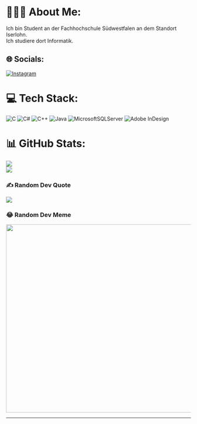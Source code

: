 # 👨🏼‍💻 About Me:
Ich bin Student an der Fachhochschule Südwestfalen an dem Standort Iserlohn.<br>Ich studiere dort Informatik.


## 🌐 Socials:
[![Instagram](https://img.shields.io/badge/Instagram-%23E4405F.svg?logo=Instagram&logoColor=white)](https://instagram.com/julian.mxmln.tms) 

# 💻 Tech Stack:
![C](https://img.shields.io/badge/c-%2300599C.svg?style=for-the-badge&logo=c&logoColor=white) ![C#](https://img.shields.io/badge/c%23-%23239120.svg?style=for-the-badge&logo=c-sharp&logoColor=white) ![C++](https://img.shields.io/badge/c++-%2300599C.svg?style=for-the-badge&logo=c%2B%2B&logoColor=white) ![Java](https://img.shields.io/badge/java-%23ED8B00.svg?style=for-the-badge&logo=java&logoColor=white) ![MicrosoftSQLServer](https://img.shields.io/badge/Microsoft%20SQL%20Sever-CC2927?style=for-the-badge&logo=microsoft%20sql%20server&logoColor=white) ![Adobe InDesign](https://img.shields.io/badge/Adobe%20InDesign-49021F?style=for-the-badge&logo=adobeindesign&logoColor=white)
# 📊 GitHub Stats:
![](https://github-readme-stats.vercel.app/api?username=TomsaJ&theme=dark&hide_border=false&include_all_commits=true&count_private=true)<br/>
![](https://github-readme-streak-stats.herokuapp.com/?user=TomsaJ&theme=dark&hide_border=false)<br/>
<!--![](https://github-readme-stats.vercel.app/api/top-langs/?username=TomsaJ&theme=dark&hide_border=false&include_all_commits=true&count_private=true&layout=compact)-->

<!--## 🏆 GitHub Trophies-->
<!--![](https://github-profile-trophy.vercel.app/?username=TomsaJ&theme=radical&no-frame=false&no-bg=true&margin-w=4)-->

### ✍️ Random Dev Quote
![](https://quotes-github-readme.vercel.app/api?type=horizontal&theme=radical)

### 😂 Random Dev Meme
<img src="https://codingbootcamps.io/wp-content/uploads/m2.png" width="512px"/>

---
<!--[![](https://visitcount.itsvg.in/api?id=TomsaJ&icon=0&color=0)](https://visitcount.itsvg.in)-->

<!-- Proudly created with GPRM ( https://gprm.itsvg.in ) -->
